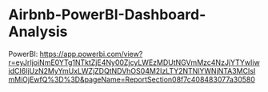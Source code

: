 # Airbnb-PowerBI-Dashboard-Analysis

PowerBI: https://app.powerbi.com/view?r=eyJrIjoiNmE0YTg1NTktZjE4Ny00ZjcyLWEzMDUtNGVmMzc4NzJjYTYwIiwidCI6IjUzN2MyYmUxLWZjZDQtNDVhOS04M2IzLTY2NTNlYWNjNTA3MCIsImMiOjEwfQ%3D%3D&pageName=ReportSection08f7c408483077a30580


